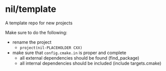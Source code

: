 # nil/template

A template repo for new projects

Make sure to do the following:
- rename the project
    - `project(nil-PLACEHOLDER CXX)`
- make sure that `config.cmake.in` is proper and complete
    - all external dependencies should be found (find_package)
    - all internal dependencies should be included (include targets.cmake)
